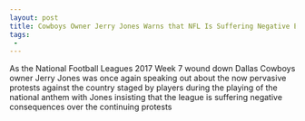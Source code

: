 ```yaml
---
layout: post
title: Cowboys Owner Jerry Jones Warns that NFL Is Suffering Negative Effects of Anthem Protests
tags:
 -
---
```

As the National Football Leagues 2017 Week 7 wound down Dallas Cowboys owner Jerry Jones was once again speaking out about the now pervasive protests against the country staged by players during the playing of the national anthem with Jones insisting that the league is suffering negative consequences over the continuing protests
